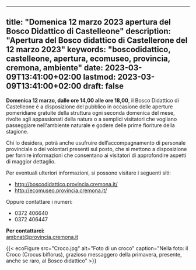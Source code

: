 
---
title: "Domenica 12 marzo 2023 apertura del Bosco Didattico di Castelleone"
description: "Apertura del Bosco didattico di Castellerone del 12 marzo 2023"
keywords: "boscodidattico, castelleone, apertura, ecomuseo, provincia, cremona, ambiente"
date: 2023-03-09T13:41:00+02:00
lastmod: 2023-03-09T13:41:00+02:00
draft: false
---
**Domenica 12 marzo, dalle ore 14,00 alle ore 18,00**,  il Bosco Didattico di Castelleone è a disposizione del pubblico in occasione delle aperture pomeridiane gratuite della struttura ogni seconda domenica del mese, rivolte agli appassionati della natura o a semplici visitatori che vogliano passeggiare nell'ambiente naturale e godere delle prime fioriture della stagione.

Chi lo desidera, potrà anche usufruire dell’accompagnamento di personale provinciale o dei volontari presenti sul posto, che si mettono a disposizione per fornire informazioni che consentano ai visitatori di approfondire aspetti di maggior dettaglio.

Per eventuali ulteriori informazioni, si possono visitare i seguenti siti:

- http://boscodidattico.provincia.cremona.it/
- http://ecomuseo.provincia.cremona.it/

Oppure contattare i numeri: 

- 0372 406640
- 0372 406447

**Per contattarci:**  
[ambnat@provincia.cremona.it](mailto:ambnat@provincia.cremona.it)

{{< ecoFigure src="Croco.jpg" alt="Foto di un croco" caption="Nella foto: il Croco (Crocus biflorus), grazioso messaggero della primavera, presente, anche se raro, al Bosco didattico" >}}

